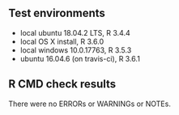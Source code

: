 ## Test environments
* local ubuntu 18.04.2 LTS, R 3.4.4
* local OS X install, R 3.6.0
* local windows 10.0.17763, R 3.5.3  
* ubuntu 16.04.6 (on travis-ci), R 3.6.1


## R CMD check results

There were no ERRORs or WARNINGs or NOTEs.

